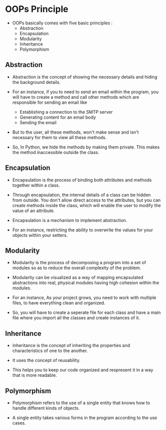 # OOPs Principle

+ OOPs basically comes with five basic principles :
  + Abstraction
  + Encapsulation
  + Modularity
  + Inheritance
  + Polymorphism

## Abstraction

+ Abstraction is the concept of showing the necessary details and hiding the background details.

+ For an instance, if you to need to send an email within the program, you will have to create a method and call other methods which are responsible for sending an email like

  + Establishing a connection to the SMTP server
  + Generating content for an email body
  + Sending the email
+ But to the user, all these methods, won't make sense and isn't necessary for them to view all these methods.
+ So, In Python, we hide the methods by making them private. This makes the method inaccessible outside the class.


## Encapsulation

+ Encapsulation is the process of binding both attributes and methods together within a class.

+ Through encapsulation, the internal details of a class can be hidden from outside.
You don't allow direct access to the attributes, but you can create methods inside the class, which will enable the user to modify the value of an attribute.

+ Encapsulation is a mechanism to implement abstraction.

+ For an instance, restricting the ability to overwrite the values for your objects within your setters.
  
  
## Modularity
 
+ Modularity is the process of decomposing a program into a set of modules so as to reduce the overall complexity of the problem.

+ Modularity can be visualized as a way of mapping encapsulated abstractions into real, physical modules having high cohesion within the modules.

+ For an instance, As your project grows, you need to work with multiple files, to have everything clean and organized.

+ So, you will have to create a seperate file for each class and have a main file where you import all the classes and create instances of it. 
  
  
## Inheritance
  
+ Inheritance is the concept of inheriting the properties and characteristics of one to the another.

+ It uses the concept of reusability.

+ This helps you to keep our code organized and respresent it in a way that is more readable.  
  
## Polymorphism

+ Polymorphism refers to the use of a single entity that knows how to handle different kinds of objects.

+ A single entity takes various forms in the program according to the use cases.
